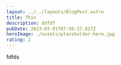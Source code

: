 ```yaml
---
layout: ../../layouts/BlogPost.astro
title: Thin
description: ddfdf
pubDate: 2023-03-01T07:50:37.817Z
heroImage: ./assets/placeholder-hero.jpg
rating: 2
---
```

f﻿dfds